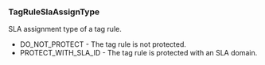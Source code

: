 ### TagRuleSlaAssignType
SLA assignment type of a tag rule.

- DO_NOT_PROTECT - The tag rule is not protected.
- PROTECT_WITH_SLA_ID - The tag rule is protected with an SLA domain.
